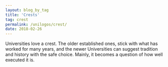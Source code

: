 ```yaml
---
layout: blog_by_tag
title: 'Crests'
tag: crest 
permalink: /unilogos/crest/
date: 2018-02-26
---
```


Universities love a crest. The older established ones, stick with what has worked for many years, and the newer Universities can suggest tradition and history with the safe choice. Mainly, it becomes a question of how well executed it is.
